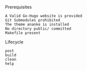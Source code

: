 Prerequisites

    A Valid Go-Hugo website is provided
    Git Submodules prohibited
    The theme ananke is installed
    No directory public/ committed
    Makefile present

Lifecycle

    post
    build
    clean
    help
